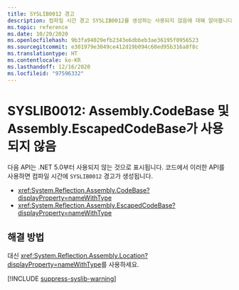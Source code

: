 ```yaml
---
title: SYSLIB0012 경고
description: 컴파일 시간 경고 SYSLIB0012를 생성하는 사용되지 않음에 대해 알아봅니다.
ms.topic: reference
ms.date: 10/20/2020
ms.openlocfilehash: 9b3fa94029efb2343e6dbbeb3ae36195f0956523
ms.sourcegitcommit: e301979e3049ce412d19b094c60ed95b316a8f8c
ms.translationtype: HT
ms.contentlocale: ko-KR
ms.lasthandoff: 12/16/2020
ms.locfileid: "97596332"
---
```

# <a name="syslib0012-assemblycodebase-and-assemblyescapedcodebase-are-obsolete"></a>SYSLIB0012: Assembly.CodeBase 및 Assembly.EscapedCodeBase가 사용되지 않음

다음 API는 .NET 5.0부터 사용되지 않는 것으로 표시됩니다. 코드에서 이러한 API를 사용하면 컴파일 시간에 `SYSLIB0012` 경고가 생성됩니다.

- <xref:System.Reflection.Assembly.CodeBase?displayProperty=nameWithType>
- <xref:System.Reflection.Assembly.EscapedCodeBase?displayProperty=nameWithType>

## <a name="workarounds"></a>해결 방법

대신 <xref:System.Reflection.Assembly.Location?displayProperty=nameWithType>를 사용하세요.

[!INCLUDE [suppress-syslib-warning](../../../../includes/suppress-syslib-warning.md)]
